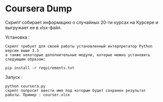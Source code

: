 # Coursera Dump

Скрипт собирает информацию о случайных 20-ти курсах на Курсере и
выгружает ее в xlsx-файл. 

Установка :

    Скрипт требует для своей работы установленный интерпретатор Python версии выше 3.3
    а также некоторые дополнительные модули, которые можно установить следующим образом:
    
    pip install -r requirements.txt

Запуск :

    python coursera.py 
    скрипт попросит ввести имя под которым будет сохранен результат работы. Пример : courser.xlsx
  
